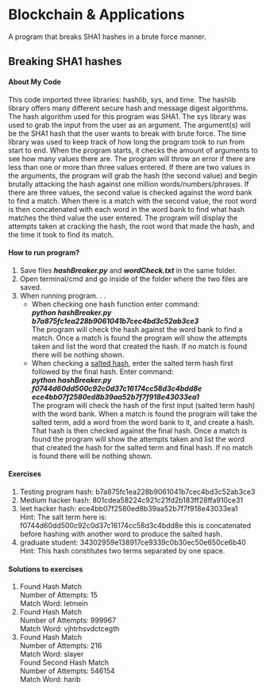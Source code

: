 
  <h1>Blockchain & Applications</h1>
  <p>A program that breaks SHA1 hashes in a brute force manner.</p>
  <h2>Breaking SHA1 hashes</h2>
  <h4>About My Code</h4>
  <p>This code imported three libraries: hashlib, sys, and time. The hashlib library offers many different secure hash and message digest algorithms. The hash algorithm used for this program was SHA1. The sys library was used to grab the input from the user as an argument. The argument(s) will be the SHA1 hash that the user wants to break with brute force. The time library was used to keep track of how long the program took to run from start to end. When the program starts, it checks the amount of arguments to see how many values there are. The program will throw an error if there are less than one or more than three values entered. If there are two values in the arguments, the program will grab the hash (the second value) and begin brutally attacking the hash against one million words/numbers/phrases. If there are three values, the second value is checked against the word bank to find a match. When there is a match with the second value, the root word is then concatenated with each word in the word bank to find what hash matches the third value the user entered. The program will display the attempts taken at cracking the hash, the root word that made the hash, and the time it took to find its match.</p>
<h4>How to run program?</h4>
  <ol>
    <li>Save files <strong><em>hashBreaker.py</em></strong> and <strong><em>wordCheck.txt</em></strong> in the same folder.</li>
  <li>Open terminal/cmd and go inside of the folder where the two files are saved.</li>
    <li>When running program. . .
    <ul><li>When checking one hash function enter command:<br><strong><em>python hashBreaker.py b7a875fc1ea228b9061041b7cec4bd3c52ab3ce3</em></strong><br>The program will check the hash against the word bank to find a match. Once a match is found the program will show the attempts taken and list the word that created the hash. If no match is found there will be nothing shown.</li>
      <li>When checking a <a href="https://en.wikipedia.org/wiki/Salt_(cryptography)">salted hash</a>, enter the salted term hash first followed by the final hash. Enter command:<br><strong><em>python hashBreaker.py f0744d60dd500c92c0d37c16174cc58d3c4bdd8e ece4bb07f2580ed8b39aa52b7f7f918e43033ea1</em></strong><br>The program will check the hash of the first input (salted term hash) with the word bank. When a match is found the program will take the salted term, add a word from the word bank to it, and create a hash. That hash is then checked against the final hash. Once a match is found the program will show the attempts taken and list the word that created the hash for the salted term and final hash. If no match is found there will be nothing shown.</li>
      </ul></li>
  </ol>
  <h4>Exercises</h4>
  <ol>
    <li>Testing program hash: b7a875fc1ea228b9061041b7cec4bd3c52ab3ce3</li>
    <li>Medium hacker hash: 801cdea58224c921c21fd2b183ff28ffa910ce31</li>
    <li> leet hacker hash: ece4bb07f2580ed8b39aa52b7f7f918e43033ea1 <br>Hint: The salt term here is: f0744d60dd500c92c0d37c16174cc58d3c4bdd8e this is concatenated before hashing with another word to produce the salted hash.</li>
    <li>graduate student: 34302959e138917ce9339c0b30ec50e650ce6b40 <br>Hint: This hash constitutes two terms separated by one space.</li>
  </ol>
  <h4>Solutions to exercises</h4>
  <ol>
  <li>Found Hash Match<br>Number of Attempts: 15<br>Match Word: letmein</li>
  <li>Found Hash Match<br>Number of Attempts: 999967<br>Match Word: vjhtrhsvdctcegth</li>
  <li>Found Hash Match<br>Number of Attempts: 216<br>Match Word: slayer<br>Found Second Hash Match<br>Number of Attempts: 546154<br>Match Word: harib</li>
</ol>
